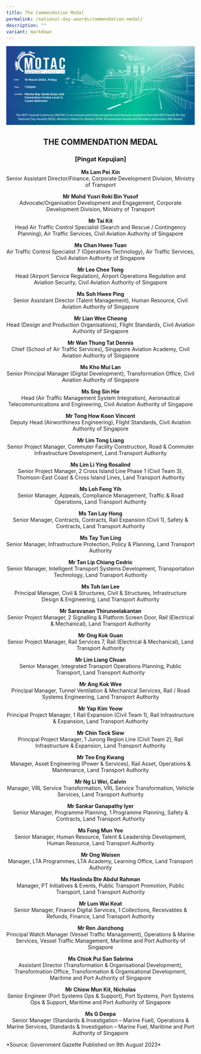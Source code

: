 ```yaml
---
title: The Commendation Medal
permalink: /national-day-awards/commendation-medal/
description: ""
variant: markdown
---
```

![](/images/hero.png) 
<center>
  <h2>THE COMMENDATION MEDAL</h2>
  <h3>[Pingat Kepujian]</h3>
</center>
<center>
  <p>
    <b>Ms Lam Pei Xin</b>
    <br>Senior Assistant Director/Finance, Corporate Development Division, Ministry of Transport
  </p>
  <p>
    <b>Mr Mohd Yusri Reki Bin Yusof</b>
    <br>Advocate/Organisation Development and Engagement, Corporate Development Division, Ministry of Transport
  </p>
  <p>
    <b>Mr Tai Kit</b>
    <br>Head Air Traffic Control Specialist (Search and Rescue / Contingency Planning), Air Traffic Services, Civil Aviation Authority of Singapore
  </p>
  <p>
    <b>Ms Chan Hwee Tuan</b>
    <br>Air Traffic Control Specialist 7 (Operations Technology), Air Traffic Services, Civil Aviation Authority of Singapore
  </p>
  <p>
    <b>Mr Lee Chee Tong</b>
    <br>Head (Airport Service Regulation), Airport Operations Regulation and Aviation Security, Civil Aviation Authority of Singapore
  </p>
  <p>
    <b>Ms Soh Hwee Ping</b>
    <br>Senior Assistant Director (Talent Management), Human Resource, Civil Aviation Authority of Singapore
  </p>
  <p>
    <b>Mr Lian Wee Cheong</b>
    <br>Head (Design and Production Organisations), Flight Standards, Civil Aviation Authority of Singapore
  </p>
  <p>
    <b>Mr Wan Thung Tat Dennis</b>
    <br>Chief (School of Air Traffic Services), Singapore Aviation Academy, Civil Aviation Authority of Singapore
  </p>
  <p>
    <b>Ms Kho Mui Lan</b>
    <br>Senior Principal Manager (Digital Development), Transformation Office, Civil Aviation Authority of Singapore
  </p>
  <p>
    <b>Ms Sng Sin Hie</b>
    <br>Head (Air Traffic Management System Integration), Aeronautical Telecommunications and Engineering, Civil Aviation Authority of Singapore
  </p>
  <p>
    <b>Mr Tong How Koon Vincent</b>
    <br>Deputy Head (Airworthiness Engineering), Flight Standards, Civil Aviation Authority of Singapore
  </p>
  <p>
    <b>Mr Lim Tong Liang</b>
    <br>Senior Project Manager, Commuter Facility Construction, Road &amp; Commuter Infrastructure Development, Land Transport Authority
  </p>
  <p>
    <b>Ms Lim Li Ying Rosalind</b>
    <br>Senior Project Manager, 2 Cross Island Line Phase 1 (Civil Team 3), Thomson-East Coast &amp; Cross Island Lines, Land Transport Authority
  </p>
  <p>
    <b>Ms Loh Feng Yih</b>
    <br>Senior Manager, Appeals, Compliance Management, Traffic &amp; Road Operations, Land Transport Authority
  </p>
  <p>
    <b>Ms Tan Lay Hong</b>
    <br>Senior Manager, Contracts, Contracts, Rail Expansion (Civil 1), Safety &amp; Contracts, Land Transport Authority
  </p>
  <p>
    <b>Ms Tay Tun Ling</b>
    <br>Senior Manager, Infrastructure Protection, Policy &amp; Planning, Land Transport Authority
  </p>
  <p>
    <b>Mr Tan Lip Chiang Cedric</b>
    <br>Senior Manager, Intelligent Transport Systems Development, Transportation Technology, Land Transport Authority
  </p>
  <p>
    <b>Ms Toh Ian Lee</b>
    <br>Principal Manager, Civil &amp; Structures, Civil &amp; Structures, Infrastructure Design &amp; Engineering, Land Transport Authority
  </p>
  <p>
    <b>Mr Saravanan Thiruneelakantan</b>
    <br>Senior Project Manager, 2 Signalling &amp; Platform Screen Door, Rail (Electrical &amp; Mechanical), Land Transport Authority
  </p>
  <p>
    <b>Mr Ong Kok Guan</b>
    <br>Senior Project Manager, Rail Services 7, Rail (Electrical &amp; Mechanical), Land Transport Authority
  </p>
  <p>
    <b>Mr Lim Liang Chuan</b>
    <br>Senior Manager, Integrated Transport Operations Planning, Public Transport, Land Transport Authority
  </p>
  <p>
    <b>Mr Ang Kok Wee</b>
    <br>Principal Manager, Tunnel Ventilation &amp; Mechanical Services, Rail / Road Systems Engineering, Land Transport Authority
  </p>
  <p>
    <b>Mr Yap Kim Yeow</b>
    <br>Principal Project Manager, 1 Rail Expansion (Civil Team 1), Rail Infrastructure &amp; Expansion, Land Transport Authority
  </p>
  <p>
    <b>Mr Chin Teck Siew</b>
    <br>Principal Project Manager, 1 Jurong Region Line (Civil Team 2), Rail Infrastructure &amp; Expansion, Land Transport Authority
  </p>
  <p>
    <b>Mr Teo Eng Kwang</b>
    <br>Manager, Asset Engineering (Power &amp; Services), Rail Asset, Operations &amp; Maintenance, Land Transport Authority
  </p>
  <p>
    <b>Mr Ng Li Wei, Calvin</b>
    <br>Manager, VRL Service Transformation, VRL Service Transformation, Vehicle Services, Land Transport Authority
  </p>
  <p>
    <b>Mr Sankar Ganapathy Iyer</b>
    <br>Senior Manager, Programme Planning, 1 Programme Planning, Safety &amp; Contracts, Land Transport Authority
  </p>
  <p>
    <b>Ms Fong Mun Yee</b>
    <br>Senior Manager, Human Resource, Talent &amp; Leadership Development, Human Resource, Land Transport Authority
  </p>
  <p>
    <b>Mr Ong Weisen</b>
    <br>Manager, LTA Programmes, LTA Academy, Learning Office, Land Transport Authority
  </p>
  <p>
    <b>Ms Haslinda Bte Abdul Rahman</b>
    <br>Manager, PT Initiatives &amp; Events, Public Transport Promotion, Public Transport, Land Transport Authority
  </p>
  <p>
    <b>Mr Lum Wai Keat</b>
    <br>Senior Manager, Finance Digital Services, 1 Collections, Receivables &amp; Refunds, Finance, Land Transport Authority
  </p>
  <p>
    <b>Mr Ren Jianzhong</b>
    <br>Principal Watch Manager (Vessel Traffic Management), Operations &amp; Marine Services, Vessel Traffic Management, Maritime and Port Authority of Singapore
  </p>
  <p>
    <b>Ms Chiok Pui San Sabrina</b>
    <br>Assistant Director (Transformation &amp; Organisational Development), Transformation Office, Transformation &amp; Organisational Development, Maritime and Port Authority of Singapore
  </p>
  <p>
    <b>Mr Chiew Mun Kit, Nicholas</b>
    <br>Senior Engineer (Port Systems Ops &amp; Support), Port Systems, Port Systems Ops &amp; Support, Maritime and Port Authority of Singapore
  </p>
  <p>
    <b>Ms G Deepa</b>
    <br>Senior Manager (Standards &amp; Investigation – Marine Fuel), Operations &amp; Marine Services, Standards &amp; Investigation – Marine Fuel, Maritime and Port Authority of Singapore
  </p>
</center>
*Source: Government Gazette Published on 9th August 2023*